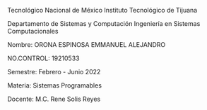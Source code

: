 


Tecnológico Nacional de México
Instituto Tecnológico de Tijuana

Departamento de Sistemas y Computación
Ingeniería en Sistemas Computacionales

Nombre:
ORONA ESPINOSA EMMANUEL ALEJANDRO

NO.CONTROL:
19210533

Semestre:
Febrero - Junio 2022

Materia:
Sistemas Programables

Docente:
M.C. Rene Solis Reyes 








